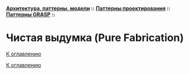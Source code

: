 **[Архитектура, паттерны, модели](../../../README.md#patterns) ::** 
**[Паттерны проектирования](../../../README.md#patterns-design) ::** 
**[Паттерны GRASP](../../../README.md#patterns-design-grasp) ::**
# Чистая выдумка (Pure Fabrication)

<!--
https://ru.wikipedia.org/wiki/GRASP
https://alishoff.com/blog/365
https://bool.dev/blog/detail/grasp-printsipy
https://habr.com/ru/articles/92570/
https://habr.com/ru/articles/38323/
-->

[К оглавлению](../../../README.md#patterns-design-grasp)



[К оглавлению](../../../README.md#patterns-design-grasp)
